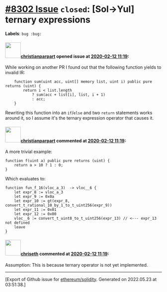 # [\#8302 Issue](https://github.com/ethereum/solidity/issues/8302) `closed`: [Sol->Yul] ternary expressions
**Labels**: `bug :bug:`


#### <img src="https://avatars.githubusercontent.com/u/56763?u=3e46099035fcc96e01be5297c24450bf40d92134&v=4" width="50">[christianparpart](https://github.com/christianparpart) opened issue at [2020-02-12 11:19](https://github.com/ethereum/solidity/issues/8302):

While working on another PR I found out that the following function yields to invalid IR:

```solidity
    function sum(uint acc, uint[] memory list, uint i) public pure returns (uint) {
        return i < list.length
            ? sum(acc + list[i], list, i + 1)
            : acc;
    }
```

Rewriting this function into an `if`/`else` and two `return` statements works around it, so I assume it's the ternary expression operator that causes it.


#### <img src="https://avatars.githubusercontent.com/u/56763?u=3e46099035fcc96e01be5297c24450bf40d92134&v=4" width="50">[christianparpart](https://github.com/christianparpart) commented at [2020-02-12 11:19](https://github.com/ethereum/solidity/issues/8302#issuecomment-585167989):

A more trivial example:

```solidity
function f(uint a) public pure returns (uint) {
    return a > 10 ? 1 : 0;
}
```

Which evaluates to:

```solidity
function fun_f_16(vloc_a_3)  -> vloc__6 {
    let expr_8 := vloc_a_3
    let expr_9 := 0x0a
    let expr_10 := gt(expr_8, convert_t_rational_10_by_1_to_t_uint256(expr_9))
    let expr_11 := 0x01
    let expr_12 := 0x00
    vloc__6 := convert_t_uint8_to_t_uint256(expr_13) // <--- expr_13 not defined
    leave
}
```

#### <img src="https://avatars.githubusercontent.com/u/9073706?v=4" width="50">[chriseth](https://github.com/chriseth) commented at [2020-02-12 11:19](https://github.com/ethereum/solidity/issues/8302#issuecomment-585221419):

Assumption: This is because ternary operator is not yet implemented.


-------------------------------------------------------------------------------



[Export of Github issue for [ethereum/solidity](https://github.com/ethereum/solidity). Generated on 2022.05.23 at 03:51:38.]
